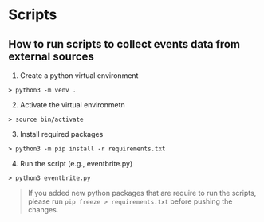 # Scripts

## How to run scripts to collect events data from external sources


1. Create a python virtual environment
```
> python3 -m venv .
```

2. Activate the virtual environmetn
```
> source bin/activate
```
3. Install required packages
```
> python3 -m pip install -r requirements.txt
```
4. Run the script (e.g., eventbrite.py)
```
> python3 eventbrite.py
```

> If you added new python packages that are require to run the scripts, please run `pip freeze > requirements.txt` before pushing the changes.
